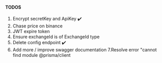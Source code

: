 #### TODOS

1. Encrypt secretKey and ApiKey ✔️
2. Chase price on binance
3. JWT expire token
4. Ensure exchangeId is of ExchangeId type
5. Delete config endpoint ✔️
6. Add more / improve swagger documentation
7.Resolve error "cannot find module @prisma/client